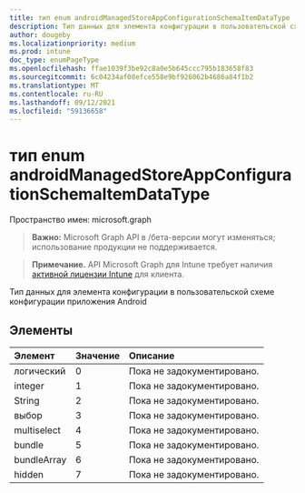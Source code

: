 ```yaml
---
title: тип enum androidManagedStoreAppConfigurationSchemaItemDataType
description: Тип данных для элемента конфигурации в пользовательской схеме конфигурации приложения Android
author: dougeby
ms.localizationpriority: medium
ms.prod: intune
doc_type: enumPageType
ms.openlocfilehash: ffae1039f3be92c8a0e5b645ccc795b183658f83
ms.sourcegitcommit: 6c04234af08efce558e9bf926062b4686a84f1b2
ms.translationtype: MT
ms.contentlocale: ru-RU
ms.lasthandoff: 09/12/2021
ms.locfileid: "59136658"
---
```

# <a name="androidmanagedstoreappconfigurationschemaitemdatatype-enum-type"></a>тип enum androidManagedStoreAppConfigurationSchemaItemDataType

Пространство имен: microsoft.graph

> **Важно:** Microsoft Graph API в /бета-версии могут изменяться; использование продукции не поддерживается.

> **Примечание.** API Microsoft Graph для Intune требует наличия [активной лицензии Intune](https://go.microsoft.com/fwlink/?linkid=839381) для клиента.

Тип данных для элемента конфигурации в пользовательской схеме конфигурации приложения Android

## <a name="members"></a>Элементы
|Элемент|Значение|Описание|
|:---|:---|:---|
|логический|0|Пока не задокументировано.|
|integer|1|Пока не задокументировано.|
|String|2|Пока не задокументировано.|
|выбор|3|Пока не задокументировано.|
|multiselect|4 |Пока не задокументировано.|
|bundle|5 |Пока не задокументировано.|
|bundleArray|6 |Пока не задокументировано.|
|hidden|7 |Пока не задокументировано.|




